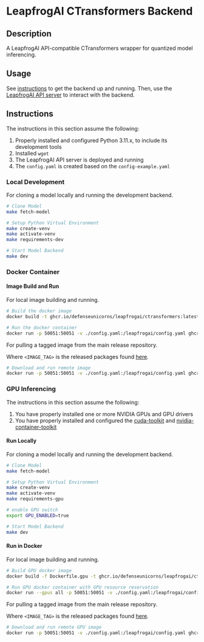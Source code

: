 # LeapfrogAI CTransformers Backend

## Description

A LeapfrogAI API-compatible CTransformers wrapper for quantized model inferencing.

## Usage

See [instructions](#instructions) to get the backend up and running. Then, use the [LeapfrogAI API server](https://github.com/defenseunicorns/leapfrogai-api) to interact with the backend.

## Instructions

The instructions in this section assume the following: 

1. Properly installed and configured Python 3.11.x, to include its development tools
2. Installed `wget`
3. The LeapfrogAI API server is deployed and running
4. The `config.yaml` is created based on the `config-example.yaml`

### Local Development

For cloning a model locally and running the development backend.

```bash
# Clone Model
make fetch-model

# Setup Python Virtual Environment
make create-venv
make activate-venv
make requirements-dev

# Start Model Backend
make dev
```

### Docker Container

#### Image Build and Run

For local image building and running.

```bash
# Build the docker image
docker build -t ghcr.io/defenseunicorns/leapfrogai/ctransformers:latest-cpu .

# Run the docker container
docker run -p 50051:50051 -v ./config.yaml:/leapfrogai/config.yaml ghcr.io/defenseunicorns/leapfrogai/ctransformers:latest-cpu
```

For pulling a tagged image from the main release repository.

Where `<IMAGE_TAG>` is the released packages found [here](https://github.com/orgs/defenseunicorns/packages/container/package/leapfrogai%2Fctransformers).

```bash
# Download and run remote image
docker run -p 50051:50051 -v ./config.yaml:/leapfrogai/config.yaml ghcr.io/defenseunicorns/leapfrogai/ctransformers:<IMAGE_TAG>
```

### GPU Inferencing

The instructions in this section assume the following: 

1. You have properly installed one or more NVIDIA GPUs and GPU drivers
2. You have properly installed and configured the [cuda-toolkit](https://developer.nvidia.com/cuda-toolkit) and [nvidia-container-toolkit](https://docs.nvidia.com/datacenter/cloud-native/container-toolkit/latest/index.html)

#### Run Locally

For cloning a model locally and running the development backend.

```bash
# Clone Model
make fetch-model

# Setup Python Virtual Environment
make create-venv
make activate-venv
make requirements-gpu

# enable GPU switch
export GPU_ENABLED=true

# Start Model Backend
make dev
```

#### Run in Docker

For local image building and running.

```bash
# Build GPU docker image
docker build -f Dockerfile.gpu -t ghcr.io/defenseunicorns/leapfrogai/ctransformers:latest-gpu .

# Run GPU docker container with GPU resource reservation
docker run --gpus all -p 50051:50051 -v ./config.yaml:/leapfrogai/config.yaml ghcr.io/defenseunicorns/leapfrogai/ctransformers:latest-gpu
```

For pulling a tagged image from the main release repository.

Where `<IMAGE_TAG>` is the released packages found [here](https://github.com/orgs/defenseunicorns/packages/container/package/leapfrogai%2Fctransformers).

```bash
# Download and run remote GPU image
docker run -p 50051:50051 -v ./config.yaml:/leapfrogai/config.yaml ghcr.io/defenseunicorns/leapfrogai/ctransformers:<IMAGE_TAG>
```